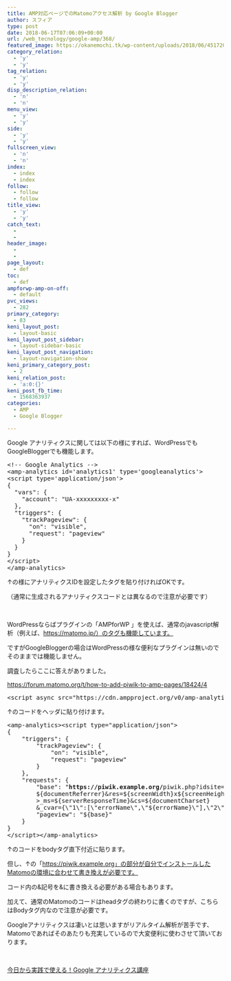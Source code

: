 ```yaml
---
title: AMP対応ページでのMatomoアクセス解析 by Google Blogger
author: スフィア
type: post
date: 2018-06-17T07:06:09+00:00
url: /web_tecnology/google-amp/368/
featured_image: https://okanemochi.tk/wp-content/uploads/2018/06/4517201939_10217eee03_q.jpg
category_relation:
  - 'y'
  - 'y'
tag_relation:
  - 'y'
  - 'y'
disp_description_relation:
  - 'n'
  - 'n'
menu_view:
  - 'y'
  - 'y'
side:
  - 'y'
  - 'y'
fullscreen_view:
  - 'n'
  - 'n'
index:
  - index
  - index
follow:
  - follow
  - follow
title_view:
  - 'y'
  - 'y'
catch_text:
  - 
  - 
header_image:
  - 
  - 
page_layout:
  - def
toc:
  - def
ampforwp-amp-on-off:
  - default
pvc_views:
  - 282
primary_category:
  - 83
keni_layout_post:
  - layout-basic
keni_layout_post_sidebar:
  - layout-sidebar-basic
keni_layout_post_navigation:
  - layout-navigation-show
keni_primary_category_post:
  - 2
keni_relation_post:
  - 'a:0:{}'
keni_post_fb_time:
  - 1568363937
categories:
  - AMP
  - Google Blogger

---
```

Google アナリティクスに関しては以下の様にすれば、WordPressでもGoogleBloggerでも機能します。

<pre class="lang:xhtml decode:true">&lt;!-- Google Analytics --&gt;
&lt;amp-analytics id='analytics1' type='googleanalytics'&gt;
&lt;script type='application/json'&gt;
{
  &quot;vars&quot;: {
    &quot;account&quot;: &quot;UA-xxxxxxxxx-x&quot;
  },
  &quot;triggers&quot;: {
    &quot;trackPageview&quot;: {
      &quot;on&quot;: &quot;visible&quot;,
      &quot;request&quot;: &quot;pageview&quot;
    }
  }
}
&lt;/script&gt;
&lt;/amp-analytics&gt;</pre>

↑の様にアナリティクスIDを設定したタグを貼り付ければOKです。

（通常に生成されるアナリティクスコードとは異なるので注意が必要です）

&nbsp;

WordPressならばプラグインの「AMPforWP 」を使えば、通常のjavascript解析（例えば、https://matomo.jp/）のタグも機能しています。

ですがGoogleBloggerの場合はWordPressの様な便利なプラグインは無いのでそのままでは機能しません。

調査したらここに答えがありました。

https://forum.matomo.org/t/how-to-add-piwik-to-amp-pages/18424/4

<pre class="lang:xhtml decode:true ">&lt;script async src="https://cdn.ampproject.org/v0/amp-analytics-0.1.js" custom-element="amp-analytics"&gt;&lt;/script&gt;</pre>

↑のコードをヘッダに貼り付けます。

<pre class="lang:xhtml decode:true ">&lt;amp-analytics&gt;&lt;script type="application/json"&gt;
{
    "triggers": {
        "trackPageview": {
            "on": "visible",
            "request": "pageview"
        }
    },
    "requests": {
        "base": "<strong>https://piwik.example.org/</strong>piwik.php?idsite=1&rec=1&action_name=${title}&url=${sourceUrl}&rand=${random}&apiv=1&urlref=
        ${documentReferrer}&res=${screenWidth}x${screenHeight}&lang=${browserLanguage}
        &gt_ms=${serverResponseTime}&cs=${documentCharset}
        &_cvar={\"1\":[\"errorName\",\"${errorName}\"],\"2\":[\"errorMessage\",\"${errorMessage}\"]}",
        "pageview": "${base}"
    }
}
&lt;/script&gt;&lt;/amp-analytics&gt;</pre>

↑のコードをbodyタグ直下付近に貼ります。

但し、↑の「https://piwik.example.org」の部分が自分でインストールしたMatomoの環境に合わせて書き換えが必要です。

コード内の&記号を&に書き換える必要がある場合もあります。

加えて、通常のMatomoのコードはheadタグの終わりに書くのですが、こちらはBodyタグ内なので注意が必要です。

Googleアナリティクスは凄いとは思いますがリアルタイム解析が苦手です、Matomoであればそのあたりも充実しているので大変便利に使わさせて頂いております。

&nbsp;

<a href="https://px.a8.net/svt/ejp?a8mat=2ZH6XJ+E4HG5E+3L4M+BW8O2&a8ejpredirect=https%3A%2F%2Fudemy-images.udemy.com%2Fcourse%2F240x135%2F647944_cb57_2.jpg" target="_blank" rel="nofollow noopener">今日から実践で使える！Google アナリティクス講座</a>
  
<img src="https://www12.a8.net/0.gif?a8mat=2ZH6XJ+E4HG5E+3L4M+BW8O2" alt="" width="1" height="1" border="0" />

&nbsp;